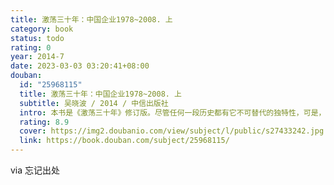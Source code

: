 ```yaml
---
title: 激荡三十年：中国企业1978~2008. 上
category: book
status: todo
rating: 0
year: 2014-7
date: 2023-03-03 03:20:41+08:00
douban:
  id: "25968115"
  title: 激荡三十年：中国企业1978~2008. 上
  subtitle: 吴晓波 / 2014 / 中信出版社
  intro: 本书是《激荡三十年》修订版。尽管任何一段历史都有它不可替代的独特性，可是，1978年—2008年的中国，却是最不可能重复的。作者站在民间的角度，以真切而激扬的写作手法描绘了中国企业在改革开放年代走向市场、走向世界的成长、发展之路。改革开放初期汹涌的商品大潮；国营企业、民营企业、外资企业，这三种力量此消彼长、互相博弈的曲折发展；整个社会的躁动和不安……整部书稿中都体现得极为真切和实在。作者用激扬的文字再现出人们在历史创造中的激情、喜悦、呐喊、苦恼和悲愤。
  rating: 8.9
  cover: https://img2.doubanio.com/view/subject/l/public/s27433242.jpg
  link: https://book.douban.com/subject/25968115/
---
```


via 忘记出处
